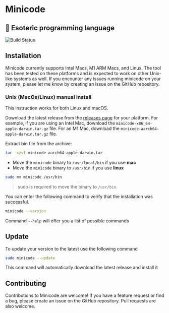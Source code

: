 # Minicode

## 👹 Esoteric programming language

![Build Status](https://github.com/leonovk/minicode/actions/workflows/ci.yml/badge.svg)

## Installation

Minicode currently supports Intel Macs, M1 ARM Macs, and Linux. The tool has been tested on these platforms and is expected to work on other Unix-like systems as well. If you encounter any issues running minicode on your system, please let me know by creating an issue on the GitHub repository.

### Unix (MacOs/Linux) manual install

This instruction works for both Linux and macOS.

Download the latest release from the [releases page](https://github.com/leonovk/minicode/releases) for your platform. For example, if you are using an Intel Mac, download the `minicode-x86_64-apple-darwin.tar.gz` file. For an M1 Mac, download the `minicode-aarch64-apple-darwin.tar.gz` file.

Extract bin file from the archive:

```bash
tar -xzvf minicode-aarch64-apple-darwin.tar
```

- Move the `minicode` binary to `/usr/local/bin` if you use **mac**
- Move the `minicode` binary to `/usr/bin` if you use **linux**
  
```bash
sudo mv minicode /usr/bin
```

> sudo is required to move the binary to `/usr/bin`.

You can enter the following command to verify that the installation was successful.

```bash
minicode --version
```

Command `--help` will offer you a list of possible commands

## Update

To update your version to the latest use the following command

```bash
sudo minicode --update
```

This command will automatically download the latest release and install it

## Contributing

Contributions to Minicode are welcome! If you have a feature request or find a bug, please create an issue on the GitHub repository. Pull requests are also welcome.
